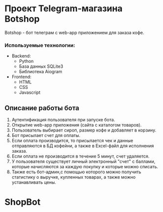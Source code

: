# Проект Telegram-магазина Botshop


Botshop - бот телеграм с web-app приложением для заказа кофе.

### Используемые технологии:

* Backend:
  +  Python
  + База данных SQLite3
  + Библиотека Aiogram
* Frontend:
  + HTML
  + CSS
  + Javascript

## Описание работы бота

1. Аутентификация пользователя при запуске бота.
2. Открытие web-app приложения (сайта с каталогом товаров).
3. Пользователь выбирает сироп, размер кофе и добавляет в корзину.
4. Бот присылает счет для оплаты.
5. Если оплата производится, то присылается чек и данные отправляются в БД кофейни, а также в Excel-файл для исполнения заказа.
6. Если оплата не производится в течение 5 минут, счет удаляется.
7. У пользователя существует личный электронный "счет" с баллами, которые начисляются за каждую покупку и которые можно списать.
8. Также есть бот-админ,с помощью которого можно получить статистику о выручке, купленных товарах, а также можно устанавливать цены.





# ShopBot
